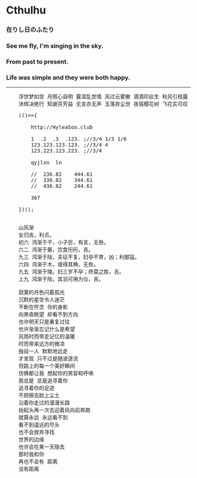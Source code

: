 # Cthulhu

### 在りし日のふたり
### See me fly, I'm singing in the sky.
### From past to present.
### Life was simple and they were both happy.
---------------------------------------------------------------

<pre>
    浮世梦如空 月照心自明 露湿乱世情 风过云雾散 滴滴印此生 秋风引枝露 
    沐辉决绝行 知谢芬芳益 无言亦无声 玉落弃尘世 夜宿樱花树 飞花实可叹
</pre>

<pre>
    (()=>{

        http://HyleaSoo.club

        1  .2  .3  .123. ;//3/4 1/3 1/6
        123.123.123.123. ;//3/4 4
        123.223.123.223. ;//3/4 

        qyjlxn  ln

        //  236.82    444.61
        //  336.82    344.61
        //  436.82    244.61

        367

    })();
</pre>

<pre>

    山风渐
    女归吉，利贞。
    初六 鸿渐于干，小子厉，有言，无咎。
    六二 鸿渐于磐，饮食衎衎，吉。
    九三 鸿渐于陆，夫征不复，妇孕不育，凶；利御寇。
    六四 鸿渐于木，或得其桷，无咎。
    九五 鸿渐于陵。妇三岁不孕；终莫之胜，吉。
    上九 鸿渐于陆，其羽可用为仪，吉。

    寂寞的月色闪着孤光
    沉默的星空令人迷茫
    不断在怀念 你的身影
    向黑夜眺望 却看不到方向
    也许明天只是重复过往
    也许渐渐忘记什么是希望
    风雨时而带走记忆的温暖
    时而带来远方的微凉
    独自一人 默默地远走
    才发现 只不过是随波逐流
    但路上的每一个美好瞬间
    仿佛都让我 想起你的笑容和呼唤
    我总是 总是追寻着你
    追寻着你的足迹
    不顾擦去脸上尘土
    沿着你走过的漫漫长路
    抬起头再一次去迎着风向前奔跑
    就算永远 永远看不到
    看不到遥远的尽头
    也不会放弃寻找
    世界的边缘
    也许会在某一天隐去
    那时我和你
    再也不会有 距离
    没有距离
</pre>
    
